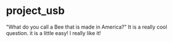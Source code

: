 # project_usb
"What do you call a Bee that is made in America?"
It is a really cool question.
it is a little easy!
I really like it!